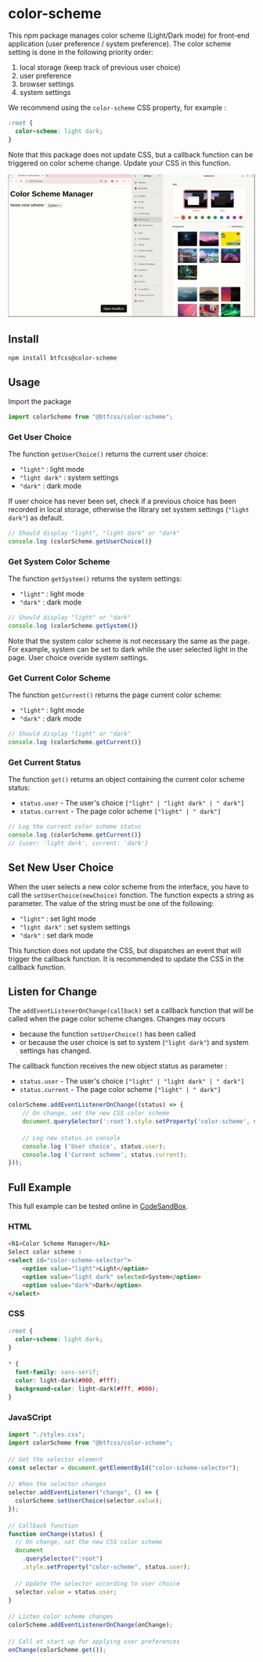 # color-scheme


This npm package manages color scheme (Light/Dark mode) for front-end application (user preference / system preference). 
The color scheme setting is done in the following priority order:
1. local storage (keep track of previous user choice)
2. user preference
3. browser settings
4. system settings


We recommend using the `color-scheme` CSS property, for example : 

```css
:root {
  color-scheme: light dark;
}
```

Note that this package does not update CSS, but a callback function can be triggered on color scheme change. Update your CSS in this function. 



[![Animation showing the system color scheme manager](/images/color-scheme.gif)](https://youtu.be/4t21iBqSLeI)


## Install 

```bash
npm install btfcss@color-scheme
```

## Usage

Import the package

```js
import colorScheme from "@btfcss/color-scheme";
```

### Get User Choice

The function `getUserChoice()` returns the current user choice:
- `"light"` : light mode
- `"light dark"` : system settings
- `"dark"` : dark mode


If user choice has never been set, check if a previous choice has been recorded in local storage, otherwise the library set system settings (`"light dark"`) as default.

``` js
// Should display "light", "light dark" or "dark"
console.log (colorScheme.getUserChoice()}
```

### Get System Color Scheme

The function `getSystem()` returns the system settings:
- `"light"` : light mode
- `"dark"` : dark mode

``` js
// Should display "light" or "dark"
console.log (colorScheme.getSystem()}
```

Note that the system color scheme is not necessary the same as the page. For example, system can be set to dark while the user selected light in the page. User choice overide system settings. 


### Get Current Color Scheme

The function `getCurrent()` returns the page current color scheme:
- `"light"` : light mode
- `"dark"` : dark mode

``` js
// Should display "light" or "dark"
console.log (colorScheme.getCurrent()}
```

### Get Current Status

The function `get()` returns an object containing the current color scheme status:
 * `status.user` - The user's choice `["light" | "light dark" | " dark"]`
 * `status.current` - The page color scheme `["light" | " dark"]`
 
 ``` js
// Log the current color scheme status
console.log (colorScheme.getCurrent()}
// {user: 'light dark', current: 'dark'}
```

## Set New User Choice

When the user selects a new color scheme from the interface, you have to call the `setUserChoice(newChoice)` fonction. The function expects a string as parameter. The value of the string must be one of the following:
- `"light"` : set light mode
- `"light dark"` : set system settings
- `"dark"` : set dark mode

This function does not update the CSS, but dispatches an event that will trigger the callback function. It is recommended to update the CSS in the callback function. 


## Listen for Change

The `addEventListenerOnChange(callback)` set a callback function that will be called when the page color scheme changes. Changes may occurs 
- because the function `setUserChoice()` has been called 
- or because the user choice is set to system (`"light dark"`) and system settings has changed. 

The callback function receives the new object status as parameter :
 * `status.user` - The user's choice `["light" | "light dark" | " dark"]`
 * `status.current` - The page color scheme `["light" | " dark"]`
 
```js
colorScheme.addEventListenerOnChange((status) => {
    // On change, set the new CSS color scheme
    document.querySelector(':root').style.setProperty('color-scheme', status.user);

    // Log new status in console
    console.log ('User choice', status.user);
    console.log ('Current scheme', status.current);
}));
```



## Full Example

This full example can be tested online in [CodeSandBox](https://codesandbox.io/p/sandbox/color-scheme-yh97d3).
### HTML

``` html
<h1>Color Scheme Manager</h1>
Select color scheme :
<select id="color-scheme-selector">
    <option value="light">Light</option>
    <option value="light dark" selected>System</option>
    <option value="dark">Dark</option>
</select>
```

### CSS

```css
:root {
  color-scheme: light dark;
}

* {
  font-family: sans-serif;
  color: light-dark(#000, #fff);
  background-color: light-dark(#fff, #000);
}
```


### JavaSCript

``` js
import "./styles.css";
import colorScheme from "@btfcss/color-scheme";

// Get the selector element
const selector = document.getElementById("color-scheme-selector");

// When the selector changes
selector.addEventListener("change", () => {
  colorScheme.setUserChoice(selector.value);
});

// Callback function
function onChange(status) {
  // On change, set the new CSS color scheme
  document
    .querySelector(":root")
    .style.setProperty("color-scheme", status.user);

  // Update the selector according to user choice
  selector.value = status.user;
}

// Listen color scheme changes
colorScheme.addEventListenerOnChange(onChange);

// Call at start up for applying user preferences
onChange(colorScheme.get());
```